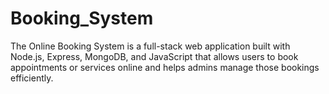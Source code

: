 # Booking_System
The Online Booking System is a full-stack web application built with Node.js, Express, MongoDB, and JavaScript that allows users to book appointments or services online and helps admins manage those bookings efficiently.
